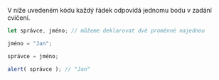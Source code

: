 V níže uvedeném kódu každý řádek odpovídá jednomu bodu v zadání cvičení.

```js run
let správce, jméno; // můžeme deklarovat dvě proměnné najednou

jméno = "Jan";

správce = jméno;

alert( správce ); // "Jan"
```

